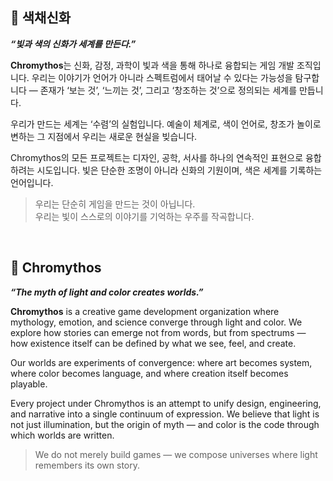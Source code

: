 ## 🌈 색채신화

***“빛과 색의 신화가 세계를 만든다.”***

**Chromythos**는 신화, 감정, 과학이 빛과 색을 통해 하나로 융합되는 게임 개발 조직입니다.
우리는 이야기가 언어가 아니라 스펙트럼에서 태어날 수 있다는 가능성을 탐구합니다 —
존재가 ‘보는 것’, ‘느끼는 것’, 그리고 ‘창조하는 것’으로 정의되는 세계를 만듭니다.

우리가 만드는 세계는 ‘수렴’의 실험입니다.
예술이 체계로,
색이 언어로,
창조가 놀이로 변하는 그 지점에서 우리는 새로운 현실을 빚습니다.

Chromythos의 모든 프로젝트는 디자인, 공학, 서사를 하나의 연속적인 표현으로 융합하려는 시도입니다.
빛은 단순한 조명이 아니라 신화의 기원이며,
색은 세계를 기록하는 언어입니다.

> 우리는 단순히 게임을 만드는 것이 아닙니다.<br>
> 우리는 빛이 스스로의 이야기를 기억하는 우주를 작곡합니다.

<br>

## 🌈 Chromythos

***“The myth of light and color creates worlds.”***

**Chromythos** is a creative game development organization where mythology, emotion, and science converge through light and color.
We explore how stories can emerge not from words, but from spectrums — how existence itself can be defined by what we see, feel, and create.

Our worlds are experiments of convergence:
where art becomes system,
where color becomes language,
and where creation itself becomes playable.

Every project under Chromythos is an attempt to unify design, engineering, and narrative into a single continuum of expression.
We believe that light is not just illumination, but the origin of myth —
and color is the code through which worlds are written.

> We do not merely build games — we compose universes where light remembers its own story.
